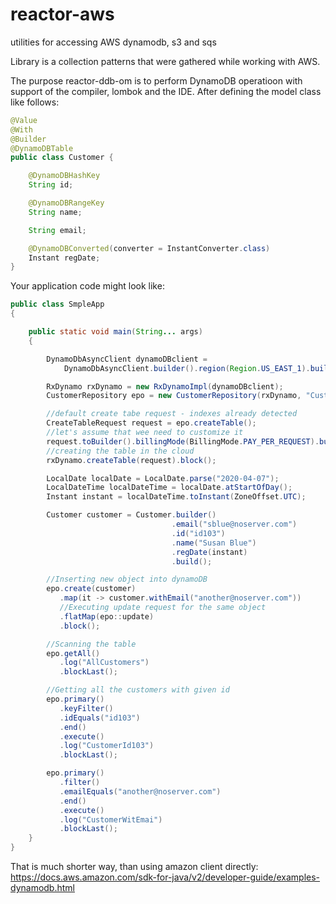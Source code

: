 # reactor-aws
utilities for accessing AWS dynamodb, s3 and sqs

Library is a collection patterns that were gathered while working with AWS.

The purpose reactor-ddb-om is to perform  DynamoDB operatioon with support of the compiler, lombok and the IDE.
After defining the model class like follows:

```java
@Value
@With
@Builder
@DynamoDBTable
public class Customer {

    @DynamoDBHashKey
    String id;

    @DynamoDBRangeKey
    String name;

    String email;

    @DynamoDBConverted(converter = InstantConverter.class)
    Instant regDate;
}
```

Your application code might look like:
```java
public class SmpleApp
{

    public static void main(String... args)
    {

        DynamoDbAsyncClient dynamoDBclient =
            DynamoDbAsyncClient.builder().region(Region.US_EAST_1).build();

        RxDynamo rxDynamo = new RxDynamoImpl(dynamoDBclient);
        CustomerRepository epo = new CustomerRepository(rxDynamo, "Customer");

        //default create tabe request - indexes already detected
        CreateTableRequest request = epo.createTable();
        //let's assume that wee need to customize it
        request.toBuilder().billingMode(BillingMode.PAY_PER_REQUEST).build();
        //creating the table in the cloud
        rxDynamo.createTable(request).block();

        LocalDate localDate = LocalDate.parse("2020-04-07");
        LocalDateTime localDateTime = localDate.atStartOfDay();
        Instant instant = localDateTime.toInstant(ZoneOffset.UTC);

        Customer customer = Customer.builder()
                                    .email("sblue@noserver.com")
                                    .id("id103")
                                    .name("Susan Blue")
                                    .regDate(instant)
                                    .build();

        //Inserting new object into dynamoDB
        epo.create(customer)
           .map(it -> customer.withEmail("another@noserver.com"))
           //Executing update request for the same object
           .flatMap(epo::update)
           .block();

        //Scanning the table
        epo.getAll()
           .log("AllCustomers")
           .blockLast();

        //Getting all the customers with given id
        epo.primary()
           .keyFilter()
           .idEquals("id103")
           .end()
           .execute()
           .log("CustomerId103")
           .blockLast();

        epo.primary()
           .filter()
           .emailEquals("another@noserver.com")
           .end()
           .execute()
           .log("CustomerWitEmai")
           .blockLast();
    }
}
```

That is much shorter way, than using amazon client directly: https://docs.aws.amazon.com/sdk-for-java/v2/developer-guide/examples-dynamodb.html

